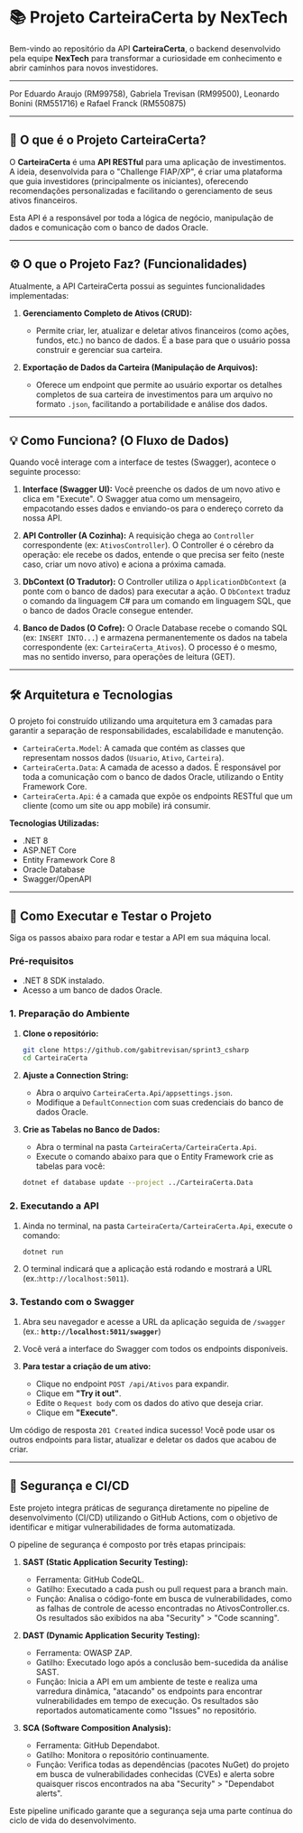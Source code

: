 # 📚 Projeto CarteiraCerta by NexTech

Bem-vindo ao repositório da API **CarteiraCerta**, o backend desenvolvido pela equipe **NexTech** para transformar a curiosidade em conhecimento e abrir caminhos para novos investidores.

---

Por Eduardo Araujo (RM99758), Gabriela Trevisan (RM99500), Leonardo Bonini (RM551716) e Rafael Franck (RM550875)

---

## 🎯 O que é o Projeto CarteiraCerta?

O **CarteiraCerta** é uma **API RESTful** para uma aplicação de investimentos. A ideia, desenvolvida para o "Challenge FIAP/XP", é criar uma plataforma que guia investidores (principalmente os iniciantes), oferecendo recomendações personalizadas e facilitando o gerenciamento de seus ativos financeiros.

Esta API é a responsável por toda a lógica de negócio, manipulação de dados e comunicação com o banco de dados Oracle.

---

## ⚙️ O que o Projeto Faz? (Funcionalidades)

Atualmente, a API CarteiraCerta possui as seguintes funcionalidades implementadas:

1.  **Gerenciamento Completo de Ativos (CRUD):**
    * Permite criar, ler, atualizar e deletar ativos financeiros (como ações, fundos, etc.) no banco de dados. É a base para que o usuário possa construir e gerenciar sua carteira.

2.  **Exportação de Dados da Carteira (Manipulação de Arquivos):**
    * Oferece um endpoint que permite ao usuário exportar os detalhes completos de sua carteira de investimentos para um arquivo no formato `.json`, facilitando a portabilidade e análise dos dados.

---

## 💡 Como Funciona? (O Fluxo de Dados)

Quando você interage com a interface de testes (Swagger), acontece o seguinte processo:

1.  **Interface (Swagger UI):** Você preenche os dados de um novo ativo e clica em "Execute". O Swagger atua como um mensageiro, empacotando esses dados e enviando-os para o endereço correto da nossa API.

2.  **API Controller (A Cozinha):** A requisição chega ao `Controller` correspondente (ex: `AtivosController`). O Controller é o cérebro da operação: ele recebe os dados, entende o que precisa ser feito (neste caso, criar um novo ativo) e aciona a próxima camada.

3.  **DbContext (O Tradutor):** O Controller utiliza o `ApplicationDbContext` (a ponte com o banco de dados) para executar a ação. O `DbContext` traduz o comando da linguagem C# para um comando em linguagem SQL, que o banco de dados Oracle consegue entender.

4.  **Banco de Dados (O Cofre):** O Oracle Database recebe o comando SQL (ex: `INSERT INTO...`) e armazena permanentemente os dados na tabela correspondente (ex: `CarteiraCerta_Ativos`). O processo é o mesmo, mas no sentido inverso, para operações de leitura (GET).

---

## 🛠️ Arquitetura e Tecnologias

O projeto foi construído utilizando uma arquitetura em 3 camadas para garantir a separação de responsabilidades, escalabilidade e manutenção.

-   `CarteiraCerta.Model`: A camada que contém as classes que representam nossos dados (`Usuario`, `Ativo`, `Carteira`).
-   `CarteiraCerta.Data`: A camada de acesso a dados. É responsável por toda a comunicação com o banco de dados Oracle, utilizando o Entity Framework Core.
-   `CarteiraCerta.Api`: é a camada que expõe os endpoints RESTful que um cliente (como um site ou app mobile) irá consumir.

**Tecnologias Utilizadas:**
- .NET 8
- ASP.NET Core
- Entity Framework Core 8
- Oracle Database
- Swagger/OpenAPI

---

## 🚀 Como Executar e Testar o Projeto

Siga os passos abaixo para rodar e testar a API em sua máquina local.

### Pré-requisitos
* .NET 8 SDK instalado.
* Acesso a um banco de dados Oracle.

### 1. Preparação do Ambiente
1.  **Clone o repositório:**
    ```bash
    git clone https://github.com/gabitrevisan/sprint3_csharp
    cd CarteiraCerta
    ```
2.  **Ajuste a Connection String:**
    * Abra o arquivo `CarteiraCerta.Api/appsettings.json`.
    * Modifique a `DefaultConnection` com suas credenciais do banco de dados Oracle.

3.  **Crie as Tabelas no Banco de Dados:**
    * Abra o terminal na pasta `CarteiraCerta/CarteiraCerta.Api`.
    * Execute o comando abaixo para que o Entity Framework crie as tabelas para você:
    ```bash
    dotnet ef database update --project ../CarteiraCerta.Data
    ```

### 2. Executando a API
1.  Ainda no terminal, na pasta `CarteiraCerta/CarteiraCerta.Api`, execute o comando:
    ```bash
    dotnet run
    ```
2.  O terminal indicará que a aplicação está rodando e mostrará a URL (ex.:`http://localhost:5011`).

### 3. Testando com o Swagger
1.  Abra seu navegador e acesse a URL da aplicação seguida de `/swagger` (ex.: **`http://localhost:5011/swagger`**)

2.  Você verá a interface do Swagger com todos os endpoints disponíveis.
3.  **Para testar a criação de um ativo:**
    * Clique no endpoint `POST /api/Ativos` para expandir.
    * Clique em **"Try it out"**.
    * Edite o `Request body` com os dados do ativo que deseja criar.
    * Clique em **"Execute"**.

Um código de resposta `201 Created` indica sucesso! Você pode usar os outros endpoints para listar, atualizar e deletar os dados que acabou de criar.

---

## 🔐 Segurança e CI/CD

Este projeto integra práticas de segurança diretamente no pipeline de desenvolvimento (CI/CD) utilizando o GitHub Actions, com o objetivo de identificar e mitigar vulnerabilidades de forma automatizada.

O pipeline de segurança é composto por três etapas principais:
1. **SAST (Static Application Security Testing):**
   - Ferramenta: GitHub CodeQL.
   - Gatilho: Executado a cada push ou pull request para a branch main.
   - Função: Analisa o código-fonte em busca de vulnerabilidades, como as falhas de controle de acesso encontradas no AtivosController.cs. Os resultados são exibidos na aba "Security" > "Code scanning".

2. **DAST (Dynamic Application Security Testing):**
   - Ferramenta: OWASP ZAP.
   - Gatilho: Executado logo após a conclusão bem-sucedida da análise SAST.
   - Função: Inicia a API em um ambiente de teste e realiza uma varredura dinâmica, "atacando" os endpoints para encontrar vulnerabilidades em tempo de execução. Os resultados são reportados automaticamente como "Issues" no repositório.

3. **SCA (Software Composition Analysis):**
   - Ferramenta: GitHub Dependabot.
   - Gatilho: Monitora o repositório continuamente.
   - Função: Verifica todas as dependências (pacotes NuGet) do projeto em busca de vulnerabilidades conhecidas (CVEs) e alerta sobre quaisquer riscos encontrados na aba "Security" > "Dependabot alerts".

Este pipeline unificado garante que a segurança seja uma parte contínua do ciclo de vida do desenvolvimento.
